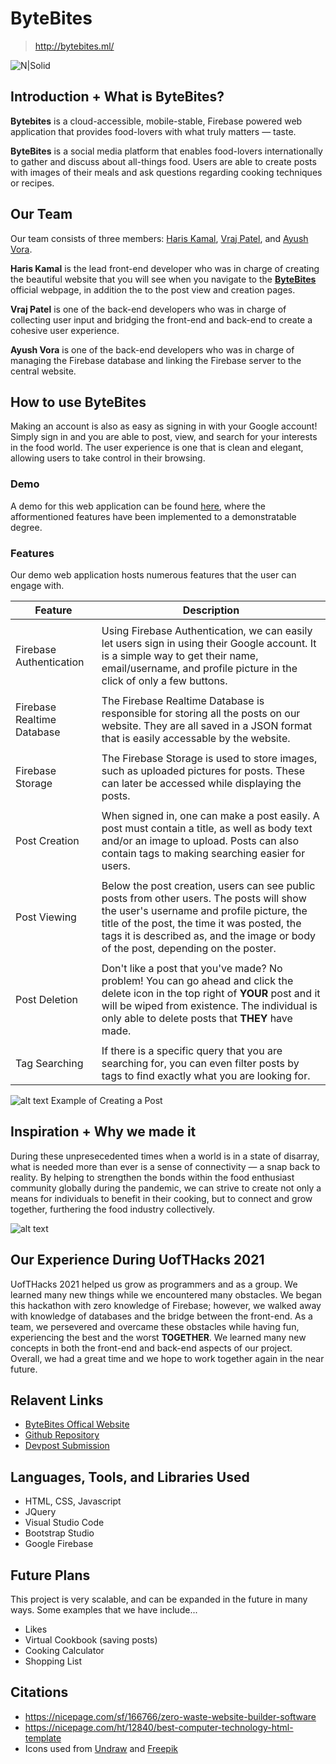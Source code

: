 # ByteBites
> http://bytebites.ml/

![N|Solid](https://i.imgur.com/geOvXho.png)

## Introduction + What is ByteBites?
**Bytebites** is a cloud-accessible, mobile-stable, Firebase powered web application that provides food-lovers with what truly matters — taste.

**ByteBites** is a social media platform that enables food-lovers internationally to gather and discuss about all-things food. Users are able to create posts with images of their meals and ask questions regarding cooking techniques or recipes.

## Our Team
Our team consists of three members: [Haris Kamal](https://github.com/HarisK03), [Vraj Patel](https://github.com/vrajpatel2003), and [Ayush Vora](https://www.linkedin.com/in/ayushtvora/).

**Haris Kamal** is the lead front-end developer who was in charge of creating the beautiful website that you will see when you navigate to the [**ByteBites**](http://bytebites.ml/) official webpage, in addition the to the post view and creation pages.

**Vraj Patel** is one of the back-end developers who was in charge of collecting user input and bridging the front-end and back-end to create a cohesive user experience.

**Ayush Vora** is one of the back-end developers who was in charge of managing the Firebase database and linking the Firebase server to the central website.

## How to use ByteBites
Making an account is also as easy as signing in with your Google account! Simply sign in and you are able to post, view, and search for your interests in the food world. The user experience is one that is clean and elegant, allowing users to take control in their browsing.

### Demo
A demo for this web application can be found [here](http://bytebites.ml/), where the afformentioned features have been implemented to a demonstratable degree.

### Features

Our demo web application hosts numerous features that the user can engage with.

| **Feature** | **Description** |
| --- | --- |
| | |
| Firebase Authentication | Using Firebase Authentication, we can easily let users sign in using their Google account. It is a simple way to get their name, email/username, and profile picture in the click of only a few buttons. |
| | |
| Firebase Realtime Database | The Firebase Realtime Database is responsible for storing all the posts on our website. They are all saved in a JSON format that is easily accessable by the website. |
| | |
| Firebase Storage | The Firebase Storage is used to store images, such as uploaded pictures for posts. These can later be accessed while displaying the posts. |
| | |
| Post Creation | When signed in, one can make a post easily. A post must contain a title, as well as body text and/or an image to upload. Posts can also contain tags to making searching easier for users. |
| | |
| Post Viewing | Below the post creation, users can see public posts from other users. The posts will show the user's username and profile picture, the title of the post, the time it was posted, the tags it is described as, and the image or body of the post, depending on the poster. |
| | |
| Post Deletion | Don't like a post that you've made? No problem! You can go ahead and click the delete icon in the top right of **YOUR** post and it will be wiped from existence. The individual is only able to delete posts that **THEY** have made. |
| | |
| Tag Searching | If there is a specific query that you are searching for, you can even filter posts by tags to find exactly what you are looking for. |

![alt text](https://im2.ezgif.com/tmp/ezgif-2-3d5d8c68187f.gif)
Example of Creating a Post

## Inspiration + Why we made it
During these unpresecedented times when a world is in a state of disarray, what is needed more than ever is a sense of connectivity — a snap back to reality. By helping to strengthen the bonds within the food enthusiast community globally during the pandemic, we can strive to create not only a means for individuals to benefit in their cooking, but to connect and grow together, furthering the food industry collectively.

![alt text](https://i.imgur.com/RwdcfNL.png)

## Our Experience During UofTHacks 2021
UofTHacks 2021 helped us grow as programmers and as a group. We learned many new things while we encountered many obstacles. We began this hackathon with zero knowledge of Firebase; however, we walked away with knowledge of databases and the bridge between the front-end. As a team, we persevered and overcame these obstacles while having fun, experiencing the best and the worst **TOGETHER**. We learned many new concepts in both the front-end and back-end aspects of our project. Overall, we had a great time and we hope to work together again in the near future. 

## Relavent Links
- [ByteBites Offical Website](http://bytebites.ml/)
- [Github Repository](https://github.com/ayushtvora/ByteBites)
- [Devpost Submission](https://devpost.com/software/bytebites)

## Languages, Tools, and Libraries Used
- HTML, CSS, Javascript
- JQuery
- Visual Studio Code
- Bootstrap Studio
- Google Firebase

## Future Plans
This project is very scalable, and can be expanded in the future in many ways. Some examples that we have include...

- Likes
- Virtual Cookbook (saving posts)
- Cooking Calculator
- Shopping List

## Citations
- https://nicepage.com/sf/166766/zero-waste-website-builder-software
- https://nicepage.com/ht/12840/best-computer-technology-html-template
- Icons used from [Undraw](https://undraw.co/) and [Freepik](https://www.freepik.com/)
